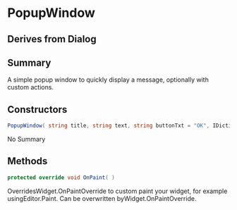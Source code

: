 # PopupWindow

## Derives from Dialog

## Summary

A simple popup window to quickly display a message, optionally with custom actions.
## Constructors

```c#
PopupWindow( string title, string text, string buttonTxt = "OK", IDictionary<string, Action> extraButtons = null) 
```
No Summary
## Methods

```c#
protected override void OnPaint( ) 
```
OverridesWidget.OnPaintOverride to custom paint your widget, for example usingEditor.Paint. Can be overwritten byWidget.OnPaintOverride.

